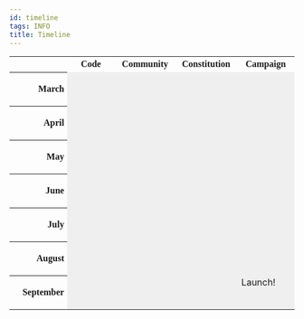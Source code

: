 ```yaml
---
id: timeline
tags: INFO
title: Timeline
---
```


<style>
#tl {
}
#tl th {
  font-family: Abel;
  padding-bottom: 5px;
  width: 100px;
}
#tl th.month {
  height: 60px;
  padding-right: 5px;
  text-align: right;
}
#tl td {
  background: #efefef;
  vertical-align: top;
}
</style>
<table id="tl">
<tr>
<th></th>
<th>Code</th>
<th>Community</th>
<th>Constitution</th>
<th>Campaign</th>
</tr>
<tr>
<th class="month">March</th>
<td></td>
<td></td>
<td></td>
<td></td>
</tr>
<tr>
<th class="month">April</th>
<td></td>
<td></td>
<td></td>
<td></td>
</tr>
<tr>
<th class="month">May</th>
<td></td>
<td></td>
<td></td>
<td></td>
</tr>
<tr>
<th class="month">June</th>
<td></td>
<td></td>
<td></td>
<td></td>
</tr>
<tr>
<th class="month">July</th>
<td></td>
<td></td>
<td></td>
<td></td>
</tr>
<tr>
<th class="month">August</th>
<td></td>
<td></td>
<td></td>
<td></td>
</tr>
<tr>
<th class="month">September</th>
<td></td>
<td></td>
<td></td>
<td>Launch!</td>
</tr>
</table>